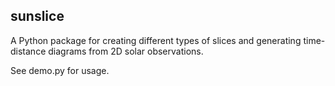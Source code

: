 ## sunslice

A Python package for creating different types of slices and generating time-distance diagrams from 2D solar observations. </br>

See demo.py for usage.
